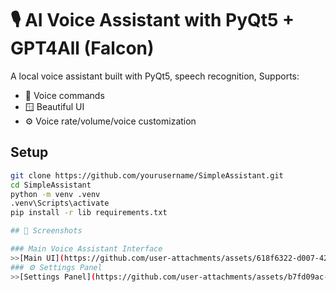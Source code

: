 # 🎙️ AI Voice Assistant with PyQt5 + GPT4All (Falcon)

A local voice assistant built with PyQt5, speech recognition, Supports:

- 🎤 Voice commands
- 🪟 Beautiful UI
- ⚙️ Voice rate/volume/voice customization

## Setup

```bash
git clone https://github.com/yourusername/SimpleAssistant.git
cd SimpleAssistant
python -m venv .venv
.venv\Scripts\activate
pip install -r lib requirements.txt

## 📸 Screenshots

### Main Voice Assistant Interface
>>[Main UI](https://github.com/user-attachments/assets/618f6322-d007-42ab-9654-ad1a7217b7c4)
### ⚙️ Settings Panel
>>[Settings Panel](https://github.com/user-attachments/assets/b7fd09ac-b0d1-428e-9779-a6772c6f237a)
